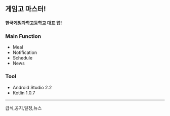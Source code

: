## 게임고 마스터!
#### 한국게임과학고등학교 대표 앱!
### Main Function
- Meal
- Notification
- Schedule
- News

### Tool
- Android Studio 2.2
- Kotlin 1.0.7

----

급식,공지,일정,뉴스

